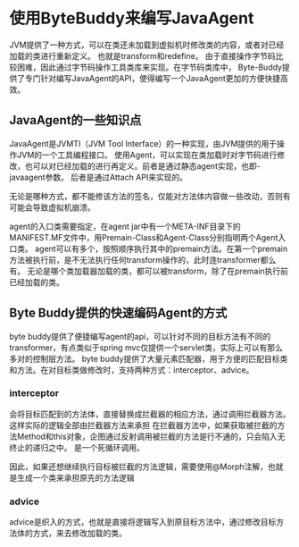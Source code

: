 # 使用ByteBuddy来编写JavaAgent

JVM提供了一种方式，可以在类还未加载到虚拟机时修改类的内容，或者对已经加载的类进行重新定义。
也就是transform和redefine。
由于直接操作字节码比较困难，因此通过字节码操作工具类库来实现。在字节码类库中，
Byte-Buddy提供了专门针对编写JavaAgent的API，使得编写一个JavaAgent更加的方便快捷高效。

## JavaAgent的一些知识点

JavaAgent是JVMTI（JVM Tool Interface）的一种实现，由JVM提供的用于操作JVM的一个工具编程接口。
使用Agent，可以实现在类加载时对字节码进行修改，也可以对已经加载的进行再定义。前者是通过静态agent实现，也即-javaagent参数。
后者是通过Attach API来实现的。

无论是哪种方式，都不能修该方法的签名，仅能对方法体内容做一些改动，否则有可能会导致虚拟机崩溃。

agent的入口类需要指定，在agent jar中有一个META-INF目录下的MANIFEST.MF文件中，用Premain-Class和Agent-Class分别指明两个Agent入口类。
agent可以有多个，按照顺序执行其中的premain方法。在第一个premain方法被执行前，是不无法执行任何transform操作的，此时连transformer都么有。
无论是哪个类加载器加载的类，都可以被transform，除了在premain执行前已经加载的类。

## Byte Buddy提供的快速编码Agent的方式

byte buddy提供了便捷编写agent的api，可以针对不同的目标方法有不同的transformer，有点类似于spring mvc仅提供一个servlet类，实际上可以有那么多对的控制层方法。
byte buddy提供了大量元素匹配器，用于方便的匹配目标类和方法。在对目标类做修改时，支持两种方式：interceptor、advice。


### interceptor 
会将目标匹配到的方法体，直接替换成拦截器的相应方法，通过调用拦截器方法。
这样实际的逻辑全部由拦截器方法来承担
在拦截器方法中，如果获取被拦截的方法Method和this对象，企图通过反射调用被拦截的方法是行不通的，只会陷入无终止的递归之中。
是一个死循环调用。

因此，如果还想继续执行目标被拦截的方法逻辑，需要使用@Morph注解，也就是生成一个类来承担原先的方法逻辑


### advice
advice是织入的方式，也就是直接将逻辑写入到原目标方法中，通过修改目标方法体的方式，来去修改加载的类。
